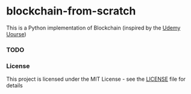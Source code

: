 # blockchain-from-scratch

This is a Python implementation of Blockchain (inspired by the [Udemy Uourse]('https://www.udemy.com/build-blockchain/'))

### TODO

### License
This project is licensed under the MIT License - see the [LICENSE](LICENSE) file for details
